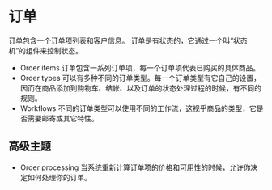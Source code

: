 # 订单
订单包含一个订单项列表和客户信息。
订单是有状态的，它通过一个叫“状态机”的组件来控制状态。

- Order items 订单包含一系列订单项，每一个订单项代表已购买的具体商品。
- Order types 可以有多种不同的订单类型。每一个订单类型有它自己的设置，
因而在商品添加到购物车、结帐、以及订单的状态处理过程的时候，有不同的规则。
- Workflows 不同的订单类型可以使用不同的工作流，这视乎商品的类型，它是否需要邮寄或其它特性。

## 高级主题

- Order processing 当系统重新计算订单项的价格和可用性的时候，允许你决定如何处理你的订单。